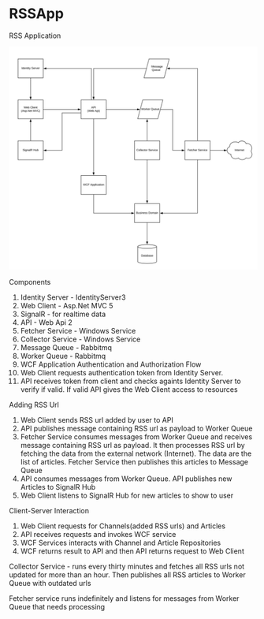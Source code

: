 # RSSApp
RSS Application

![GitHub Logo](B996F116-C2C8-4567-B1E3-8D256A21C666.jpeg)
 
Components
1. Identity Server - IdentityServer3
2. Web Client - Asp.Net MVC 5
3. SignalR - for realtime data
4. API - Web Api 2
5. Fetcher Service - Windows Service
6. Collector Service - Windows Service
7. Message Queue - Rabbitmq
8. Worker Queue - Rabbitmq
9. WCF Application
Authentication and Authorization Flow
1. Web Client requests authentication token from Identity Server.
2. API receives token from client and checks againts Identity Server to verify if valid. If valid API gives the Web Client access to resources

Adding RSS Url
1. Web Client sends RSS url added by user to API
2. API publishes message containing RSS url as payload to Worker Queue
3. Fetcher Service consumes messages from Worker Queue and receives message containing RSS url as payload. It then processes RSS url by fetching the data from the external network (Internet). The data are the list of articles. Fetcher Service then publishes this articles to Message Queue
4. API consumes messages from Worker Queue.  API publishes new Articles to SignalR Hub
5. Web Client listens to SignalR Hub for new articles to show to user

Client-Server Interaction
1. Web Client requests for Channels(added RSS urls) and Articles
2. API receives requests and invokes WCF service 
3. WCF Services interacts with Channel and Article Repositories
4. WCF returns result to API and then API returns request to Web Client

Collector Service - runs every thirty minutes and fetches all RSS urls not updated for more than an hour. Then publishes all RSS articles to Worker Queue with outdated urls

Fetcher service runs indefinitely and listens for messages from Worker Queue that needs processing

